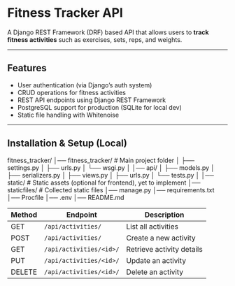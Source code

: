 # Fitness Tracker API

A Django REST Framework (DRF) based API that allows users to **track fitness activities** such as exercises, sets, reps, and weights.  

---

## Features
- User authentication (via Django’s auth system)
- CRUD operations for fitness activities
- REST API endpoints using Django REST Framework
- PostgreSQL support for production (SQLite for local dev)
- Static file handling with Whitenoise

---

## Installation & Setup (Local)

fitness_tracker/
│── fitness_tracker/       # Main project folder
│   ├── settings.py
│   ├── urls.py
│   └── wsgi.py
│
│── api/
│   ├── models.py
│   ├── serializers.py
│   ├── views.py
│   ├── urls.py
│   └── tests.py
│
│── static/                # Static assets (optional for frontend), yet to implement
│── staticfiles/           # Collected static files
│── manage.py
│── requirements.txt
│── Procfile
│── .env
│── README.md

| Method | Endpoint                | Description               |
| ------ | ----------------------- | ------------------------- |
| GET    | `/api/activities/`      | List all activities       |
| POST   | `/api/activities/`      | Create a new activity     |
| GET    | `/api/activities/<id>/` | Retrieve activity details |
| PUT    | `/api/activities/<id>/` | Update an activity        |
| DELETE | `/api/activities/<id>/` | Delete an activity        |
